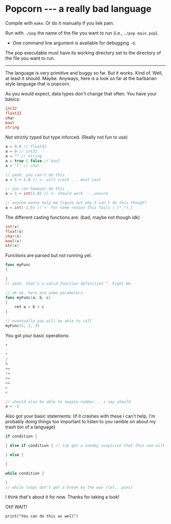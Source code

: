 # Popcorn --- a really bad language

Compile with `make`. Or do it manually if you liek pain.

Run with `./pop` the name of the file you want to run (i.e., `./pop main.pop`).

* One command line argument is available for debugging `-d`.

The pop executable must have its working directory set to the directory of the file you want to run.

---
The language is very primitive and buggy so far. But it works. Kind of. Well, at least it should. Maybe. Anyways, here is a look so far at the barbarian style language that is popcorn.

As you would expect, data types don't change that often.
You have your basics:
```go
int32
float32
char
bool
string
```

Not strictly typed but type inforced. (Really not fun to use)
```cpp
a = 0.0 // float32
a = 0 // int32
a = "" // string
a = true | false // bool
a = '!' // char

// yeah, you can't do this
a = 1 + 1.0 // <- will crash ... must cast

// you can however do this
a = 1 + int(1.0) // <- should work ... unsure

// anyone wanna help me figure out why I can't do this though?
a = int(-1.5) // <- for some reason this fails \_(*_*)_/
```
The different casting functions are: (bad, maybe not though idk)
```cpp
int(x)
float(x)
char(x)
bool(x)
str(x)
```
Functions are parsed but not running yet.
```go
func myFunc 
{

}
// yeah, that's a valid function definition ^. Fight me.

// ok ok, here are some parameters
func myFunc(a, b, c)
{
    ret a + b + c
}

// eventually you will be able to call
myFunc(1, 2, 3)
```
You got your basic operations:
```go
+
-
*
/
%
==
!=
>=
<=
>
<

// should also be able to negate number... i say should
a = -1
```
Also got your basic statements: (if it crashes with these i can't help, I'm probably doing things too important to listen to you ramble on about my trash bin of a language)
```cpp
if condition {

} else if condition { // ive got a sneaky suspicion that this one will fail

} else {

}

while condition {

}
// while loops don't get a break by the way (lol.. puns)
```
I think that's about it for now. Thanks for taking a look!







OH! WAIT!
```
print("You can do this as well")
```
